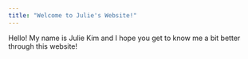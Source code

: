 ```yaml
---
title: "Welcome to Julie's Website!"
---
```


Hello! My name is Julie Kim and I hope you get to know me a bit better through this website!
